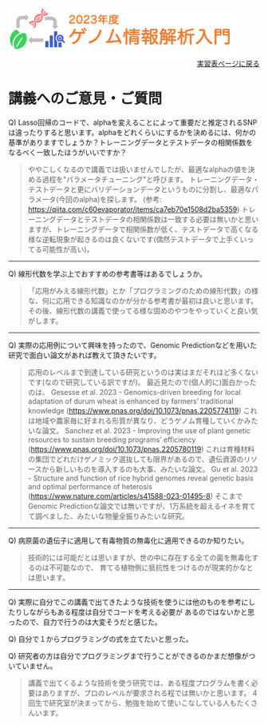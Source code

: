 <img src="https://github.com/CropEvol/lecture/blob/master/textbook_2023/images/logo.png?raw=true" alt="2023年度ゲノム情報解析入門" height="100px" align="middle">

<div align="right"><a href="https://github.com/CropEvol/lecture#section2">実習表ページに戻る</a></div>

# 講義へのご意見・ご質問

Q) Lasso回帰のコードで、alphaを変えることによって重要だと推定されるSNPは違ったりすると思います。alphaをどれくらいにするかを決めるには、何かの基準がありますでしょうか？トレーニングデータとテストデータの相関係数をなるべく一致したほうがいいですか？

> ややこしくなるので講義では扱いませんでしたが、最適なalphaの値を決める過程を"パラメータチューニング"と呼びます。
> トレーニングデータ・テストデータと更にバリデーションデータというものに分割し、最適なパラメータ(今回のalpha)を探します。
> (参考: https://qiita.com/c60evaporator/items/ca7eb70e1508d2ba5359)
> トレーニングデータとテストデータの相関係数は一致する必要は無いかと思いますが、トレーニングデータで相関係数が低く、テストデータで高くなる様な逆転現象が起きるのは良くないです(偶然テストデータで上手くいってる可能性が高い)。

---

Q) 線形代数を学ぶ上でおすすめの参考書等はあるでしょうか。

> 「応用がみえる線形代数」とか「プログラミングのための線形代数」の様な、何に応用できる知識なのかが分かる参考書が最初は良いと思います。
> その後、線形代数の講義で使ってる様な固めのやつをやっていくと良い気がします。

---

Q) 実際の応用例について興味を持ったので、Genomic Predictionなどを用いた研究で面白い論文があれば教えて頂きたいです。

> 応用のレベルまで到達している研究というのは実はまだそれほど多くないです(なので研究している訳ですが)。
> 最近見たので(個人的に)面白かったのは、
> Gesesse et al. 2023 - Genomics-driven breeding for local adaptation of durum wheat is enhanced by farmers’ traditional knowledge (https://www.pnas.org/doi/10.1073/pnas.2205774119)
> これは地域や農家毎に好まれる形質が異なり、どうゲノム育種していくかみたいな論文。
> Sanchez et al. 2023 - Improving the use of plant genetic resources to sustain breeding programs’ efficiency (https://www.pnas.org/doi/10.1073/pnas.2205780119)
> これは育種材料の集団でどれだけゲノミック選抜しても限界があるので、遺伝資源のリソースから新しいものを導入するのも大事、みたいな論文。
> Gu et al. 2023 - Structure and function of rice hybrid genomes reveal genetic basis and optimal performance of heterosis (https://www.nature.com/articles/s41588-023-01495-8)
> そこまでGenomic Predictionな論文では無いですが、1万系統を超えるイネを育てて調べました、みたいな物量全振りみたいな研究。

---

Q) 病原菌の遺伝子に適用して有毒物質の無毒化に適用できるのか知りたい。

> 技術的には可能だとは思いますが、世の中に存在する全ての菌を無毒化するのは不可能なので、
> 育てる植物側に抵抗性をつけるのが現実的かなとは思います。

---

Q) 実際に自分でこの講義で出てきたような技術を使うには他のものを参考にしたりしながらもある程度は自分でコードを考える必要が
あるのではないかと思ったので、自力で行うのは大変そうだと感じた。

Q) 自分で１からプログラミングの式を立てたいと思った。

Q) 研究者の方は自分でプログラミングまで行うことができるのかまだ想像がついていません。

> 講義で出てくるような技術を使う研究では、ある程度プログラムを書く必要はありますが、プロのレベルが要求される程では無いかと思います。
> 4回生で研究室が決まってから、勉強を始めて使いこなしている人もたくさんいます。
